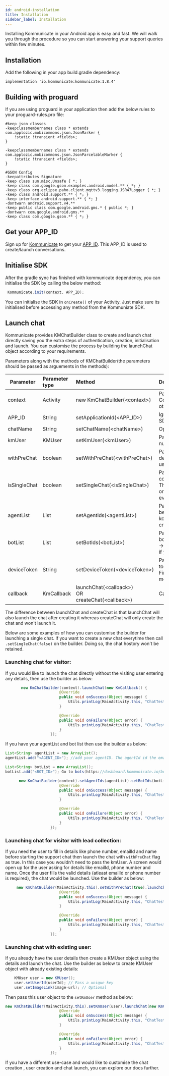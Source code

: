 ```yaml
---
id: android-installation
title: Installation
sidebar_label: Installation
---
```



Installing Kommunicate in your Android app is easy and fast. We will walk you through the procedure so you can start answering your support queries within few minutes.<br />

## Installation 

Add the following in your app build.gradle dependency:

```
implementation 'io.kommunicate:kommunicate:1.8.4'
```

## Building with proguard
If you are using proguard in your application then add the below rules to your proguard-rules.pro file:

```
#keep json classes                
-keepclassmembernames class * extends com.applozic.mobicommons.json.JsonMarker {
    !static !transient <fields>;
}

-keepclassmembernames class * extends com.applozic.mobicommons.json.JsonParcelableMarker {
    !static !transient <fields>;
}

#GSON Config          
-keepattributes Signature          
-keep class sun.misc.Unsafe { *; }           
-keep class com.google.gson.examples.android.model.** { *; }            
-keep class org.eclipse.paho.client.mqttv3.logging.JSR47Logger { *; } 
-keep class android.support.** { *; }
-keep interface android.support.** { *; }
-dontwarn android.support.v4.**
-keep public class com.google.android.gms.* { public *; }
-dontwarn com.google.android.gms.**
-keep class com.google.gson.** { *; }
```

## Get your APP_ID
Sign up for [Kommunicate](https://dashboard.kommunicate.io) to get your [APP_ID](https://dashboard.kommunicate.io/settings/install). This APP_ID is used to create/launch conversations.

## Initialise SDK
After the gradle sync has finished with kommunicate dependency, you can initialise the SDK by calling the below method:
```java
 Kommunicate.init(context, APP_ID);
```
You can initialise the SDK in `onCreate()` of your Activity. Just make sure its initialised before accessing any method from the Kommuniate SDK.

## Launch chat

Kommunicate provides KMChatBuilder class to create and launch chat directly saving you the extra steps of authentication, creation, initialisation and launch. You can customise the process by building the launchChat object according to your requirements.

Parameters along with the methods of KMChatBuilder(the parameters should be passed as arguements in the methods):

| Parameter        | Parameter type           |Method| Description  |
| ------------- |:------------- |:------------- |:-----|
| context      | Activity | new KmChatBuilder(&lt;context&gt;)| Passed in the constructor. Only Activity Context is accepted. Excpetion is thrown otherwise  |
| APP_ID | String | setApplicationId(<APP_ID>)|Ignore if you have already initialised the SDK with [APP_ID](https://dashboard.kommunicate.io/settings/install) |
| chatName      | String      | setChatName(&lt;chatName&gt;) | Optional, you can pass a chat name or null |
| kmUser | KMUser     |  setKmUser(&lt;kmUser&gt;) | Pass the details if you have the user details, null other wise. |
| withPreChat | boolean      | setWithPreChat(&lt;withPreChat&gt;) | Pass true if you would like the user to fill the details before starting the chat. IF you have user details then you can pass false. |
| isSingleChat | boolean      | setSingleChat(&lt;isSingleChat&gt;) |  Pass false if you would like to create new conversation every time user starts a chat. This is true by default which means only one conversation will open for the user every time the user starts a chat. |
| agentList | List<String>      | setAgentIds(&lt;agentList&gt;)|   Pass the list of agents. The agent id would be the email id you used to register on kommunicate. Leave null if you want to create conversation with default agent.|
| botList | List<String>      |  setBotIds(&lt;botList&gt;) | Pass the list of bots.Go to bots(https://dashboard.kommunicate.io/bot) -> Integrated bots -> Copy botID. Leave null if you haven't integrated any bots |
| deviceToken | String | setDeviceToken(&lt;deviceToken&gt;) | Pass the deviceToken(Push notification token) obtained from FirebaseInstanceIdListener. Refer [here](https://docs.kommunicate.io/docs/android-pushnotification) for more details.|
| callback | KmCallback      |  launchChat(&lt;callback&gt;)<br />OR<br />createChat(&lt;callback&gt;) | Callback to notify Success or Failure |

The difference between launchChat and createChat is that launchChat will also launch the chat after creating it whereas createChat will only create the chat and won't launch it.

Below are some examples of how you can customise the builder for launching a single chat. If you want to create a new chat everytime then call `.setSingleChat(false)` on the builder. Doing so, the chat hostory won't be retained.

### Launching chat for visitor:
If you would like to launch the chat directly without the visiting user entering any details, then use the builder as below:

```java
       new KmChatBuilder(context).launchChat(new KmCallback() {
                        @Override
                        public void onSuccess(Object message) {
                            Utils.printLog(MainActivity.this, "ChatTest", "Success : " + message);
                        }

                        @Override
                        public void onFailure(Object error) {
                            Utils.printLog(MainActivity.this, "ChatTest", "Failure : " + error);
                        }
                    });
```

If you have your agentList and bot list then use the builder as below:

```java
List<String> agentList = new ArrayList();
agentList.add("<AGENT_ID>"); //add your agentID. The agentId id the email id you have used to signup on kommunicate dashboard

List<String> botList = new ArrayList();
botList.add("<BOT_ID>"); Go to bots(https://dashboard.kommunicate.io/bot) -> Integrated bots -> Copy botID 

      new KmChatBuilder(context).setAgentIds(agentList).setBotIds(botList).launchChat(new KmCallback() {
                        @Override
                        public void onSuccess(Object message) {
                            Utils.printLog(MainActivity.this, "ChatTest", "Success : " + message);
                        }

                        @Override
                        public void onFailure(Object error) {
                            Utils.printLog(MainActivity.this, "ChatTest", "Failure : " + error);
                        }
                    });
```


### Launching chat for visitor with lead collection:
If you need the user to fill in details like phone number, emailId and name before starting the support chat then launch the chat with `withPreChat` flag as true. In this case you wouldn't need to pass the kmUser. A screen would open up for the user asking for details like emailId, phone number and name. Once the user fills the valid details (atleast emailId or phone number is required), the chat would be launched. Use the builder as below:

```java
     new KmChatBuilder(MainActivity.this).setWithPreChat(true).launchChat(new KmCallback() {
                        @Override
                        public void onSuccess(Object message) {
                            Utils.printLog(MainActivity.this, "ChatTest", "Success : " + message);
                        }

                        @Override
                        public void onFailure(Object error) {
                            Utils.printLog(MainActivity.this, "ChatTest", "Failure : " + error);
                        }
                    });
```

### Launching chat with existing user:
If you already have the user details then create a KMUser object using the details and launch the chat. Use the builder as below to create KMUser object with already existing details:

```java
    KMUser user = new KMUser();
    user.setUserId(userId); // Pass a unique key
    user.setImageLink(image-url); // Optional
```

Then pass this user object to the `setKmUser` method as below:

```java
new KmChatBuilder(MainActivity.this).setKmUser(user).launchChat(new KmCallback() {
                        @Override
                        public void onSuccess(Object message) {
                            Utils.printLog(MainActivity.this, "ChatTest", "Success : " + message);
                        }

                        @Override
                        public void onFailure(Object error) {
                            Utils.printLog(MainActivity.this, "ChatTest", "Failure : " + error);
                        }
                    });
```
If you have a different use-case and would like to customise the chat creation , user creation and chat launch, you can explore our docs further.

